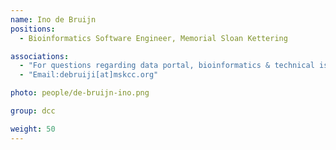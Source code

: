 ```yaml
---
name: Ino de Bruijn
positions:
  - Bioinformatics Software Engineer, Memorial Sloan Kettering

associations:
  - "For questions regarding data portal, bioinformatics & technical issues:"
  - "Email:debruiji[at]mskcc.org"

photo: people/de-bruijn-ino.png

group: dcc

weight: 50
---
```

